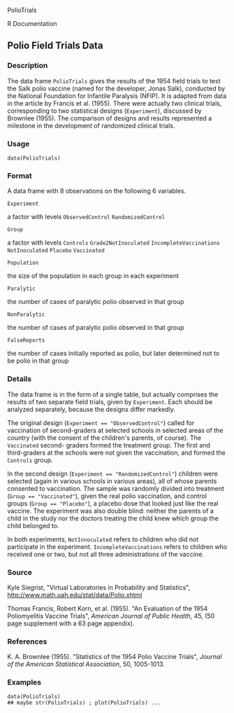PolioTrials

R Documentation

##  Polio Field Trials Data

### Description

The data frame `PolioTrials` gives the results of the 1954 field trials to
test the Salk polio vaccine (named for the developer, Jonas Salk), conducted
by the National Foundation for Infantile Paralysis (NFIP). It is adapted from
data in the article by Francis et al. (1955). There were actually two clinical
trials, corresponding to two statistical designs (`Experiment`), discussed by
Brownlee (1955). The comparison of designs and results represented a milestone
in the development of randomized clinical trials.

### Usage

    data(PolioTrials)

### Format

A data frame with 8 observations on the following 6 variables.

`Experiment`

a factor with levels `ObservedControl` `RandomizedControl`

`Group`

a factor with levels `Controls` `Grade2NotInoculated` `IncompleteVaccinations`
`NotInoculated` `Placebo` `Vaccinated`

`Population`

the size of the population in each group in each experiment

`Paralytic`

the number of cases of paralytic polio observed in that group

`NonParalytic`

the number of cases of paralytic polio observed in that group

`FalseReports`

the number of cases initially reported as polio, but later determined not to
be polio in that group

### Details

The data frame is in the form of a single table, but actually comprises the
results of two separate field trials, given by `Experiment`. Each should be
analyzed separately, because the designs differ markedly.

The original design (`Experiment == "ObservedControl"`) called for vaccination
of second-graders at selected schools in selected areas of the country (with
the consent of the children's parents, of course). The `Vaccinated` second-
graders formed the treatment group. The first and third-graders at the schools
were not given the vaccination, and formed the `Controls` group.

In the second design (`Experiment == "RandomizedControl"`) children were
selected (again in various schools in various areas), all of whose parents
consented to vaccination. The sample was randomly divided into treatment
(`Group == "Vaccinated"`), given the real polio vaccination, and control
groups (`Group == "Placebo"`), a placebo dose that looked just like the real
vaccine. The experiment was also double blind: neither the parents of a child
in the study nor the doctors treating the child knew which group the child
belonged to.

In both experiments, `NotInnoculated` refers to children who did not
participate in the experiment. `IncompleteVaccinations` refers to children who
received one or two, but not all three administrations of the vaccine.

### Source

Kyle Siegrist, "Virtual Laboratories in Probability and Statistics",
<http://www.math.uah.edu/stat/data/Polio.xhtml>

Thomas Francis, Robert Korn, et al. (1955). "An Evaluation of the 1954
Poliomyelitis Vaccine Trials", _American Journal of Public Health_, 45, (50
page supplement with a 63 page appendix).

### References

K. A. Brownlee (1955). "Statistics of the 1954 Polio Vaccine Trials", _Journal
of the American Statistical Association_, 50, 1005-1013.

### Examples

    
    data(PolioTrials)
    ## maybe str(PolioTrials) ; plot(PolioTrials) ...

